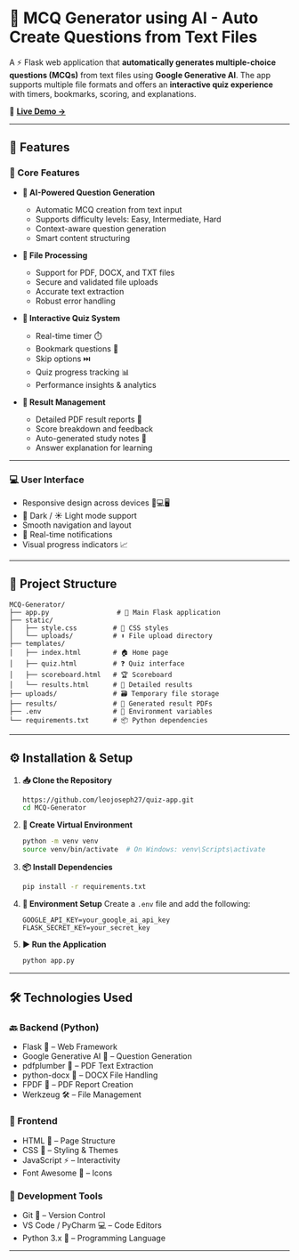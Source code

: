 # 🧠 MCQ Generator using AI - Auto Create Questions from Text Files

A ⚡ Flask web application that **automatically generates multiple-choice questions (MCQs)** from text files using **Google Generative AI**. The app supports multiple file formats and offers an **interactive quiz experience** with timers, bookmarks, scoring, and explanations.

🔗 **[Live Demo →](https://aiquizer.onrender.com/)**

---

## 🚀 Features

### 🎯 Core Features
- **🤖 AI-Powered Question Generation**
  - Automatic MCQ creation from text input
  - Supports difficulty levels: Easy, Intermediate, Hard
  - Context-aware question generation
  - Smart content structuring

- **📂 File Processing**
  - Support for PDF, DOCX, and TXT files
  - Secure and validated file uploads
  - Accurate text extraction
  - Robust error handling

- **📝 Interactive Quiz System**
  - Real-time timer ⏱️
  - Bookmark questions 🔖
  - Skip options ⏭️
  - Quiz progress tracking 📊
  - Performance insights & analytics

- **📑 Result Management**
  - Detailed PDF result reports 🧾
  - Score breakdown and feedback
  - Auto-generated study notes 🧠
  - Answer explanation for learning

---

### 💻 User Interface
- Responsive design across devices 📱💻🖥️
- 🌙 Dark / ☀️ Light mode support
- Smooth navigation and layout
- 🔔 Real-time notifications
- Visual progress indicators 📈

---

## 🧱 Project Structure

```
MCQ-Generator/
├── app.py                 # 🚀 Main Flask application
├── static/
│   ├── style.css         # 🎨 CSS styles
│   └── uploads/          # ⬆️ File upload directory
├── templates/
│   ├── index.html        # 🏠 Home page
│   ├── quiz.html         # ❓ Quiz interface
│   ├── scoreboard.html   # 🏆 Scoreboard
│   └── results.html      # 📄 Detailed results
├── uploads/              # 🗃️ Temporary file storage
├── results/              # 📁 Generated result PDFs
├── .env                  # 🔐 Environment variables
└── requirements.txt      # 📦 Python dependencies
```

---

## ⚙️ Installation & Setup

1. **📥 Clone the Repository**
   ```bash
   https://github.com/leojoseph27/quiz-app.git
   cd MCQ-Generator
   ```

2. **🐍 Create Virtual Environment**
   ```bash
   python -m venv venv
   source venv/bin/activate  # On Windows: venv\Scripts\activate
   ```

3. **📦 Install Dependencies**
   ```bash
   pip install -r requirements.txt
   ```

4. **🔧 Environment Setup**
   Create a `.env` file and add the following:
   ```
   GOOGLE_API_KEY=your_google_ai_api_key
   FLASK_SECRET_KEY=your_secret_key
   ```

5. **▶️ Run the Application**
   ```bash
   python app.py
   ```

---

## 🛠️ Technologies Used

### 🔙 Backend (Python)
- Flask 🐍 – Web Framework  
- Google Generative AI 🤖 – Question Generation  
- pdfplumber 📄 – PDF Text Extraction  
- python-docx 📃 – DOCX File Handling  
- FPDF 📑 – PDF Report Creation  
- Werkzeug 🛠️ – File Management

### 🎨 Frontend
- HTML 📘 – Page Structure  
- CSS 🎨 – Styling & Themes  
- JavaScript ⚡ – Interactivity  
- Font Awesome 🎯 – Icons

### 🧰 Development Tools
- Git 🔁 – Version Control  
- VS Code / PyCharm 💻 – Code Editors  
- Python 3.x 🐍 – Programming Language

---







